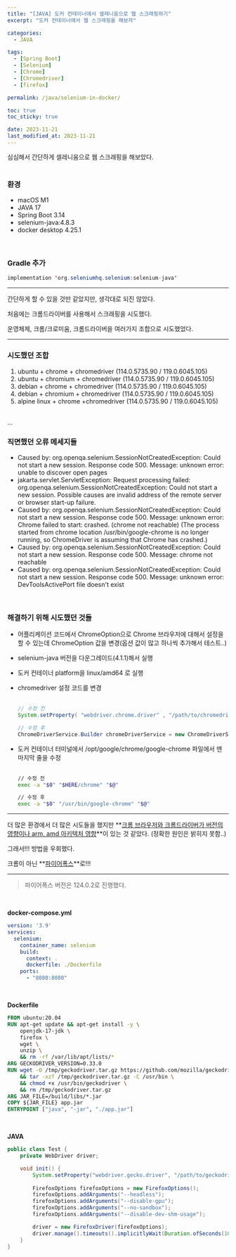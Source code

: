 ```yaml
---
title: "[JAVA] 도커 컨테이너에서 셀레니움으로 웹 스크래핑하기"
excerpt: "도커 컨테이너에서 웹 스크래핑을 해보자"

categories:
  - JAVA

tags:
  - [Spring Boot]
  - [Selenium]
  - [Chrome]
  - [Chromedriver]
  - [firefox]

permalink: /java/selenium-in-docker/

toc: true
toc_sticky: true

date: 2023-11-21
last_modified_at: 2023-11-21
---
```


심심해서 간단하게 셀레니움으로 웹 스크래핑을 해보았다.<br><br>

### 환경
* macOS M1
* JAVA 17
* Spring Boot 3.14
* selenium-java:4.8.3
* docker desktop 4.25.1

<br>

### Gradle 추가
```java
implementation 'org.seleniumhq.selenium:selenium-java'
```

* * *

간단하게 할 수 있을 것만 같았지만, 생각대로 되진 않았다.

처음에는 크롬드라이버를 사용해서 스크래핑을 시도했다.

운영체제, 크롬/크로미움, 크롬드라이버을 여러가지 조합으로 시도했었다.

* * *

### 시도했던 조합
1. ubuntu + chrome + chromedriver (114.0.5735.90 / 119.0.6045.105)
2. ubuntu + chromium + chromedriver (114.0.5735.90 / 119.0.6045.105)
3. debian + chrome + chromedriver (114.0.5735.90 / 119.0.6045.105)
4. debian + chromium + chromedriver (114.0.5735.90 / 119.0.6045.105)
5. alpine linux + chrome +chromedriver (114.0.5735.90 / 119.0.6045.105)
<br>
...

<br>

### 직면했던 오류 메세지들
* Caused by: org.openqa.selenium.SessionNotCreatedException: Could not start a new session. Response code 500. Message: unknown error: unable to discover open pages
* jakarta.servlet.ServletException: Request processing failed: org.openqa.selenium.SessionNotCreatedException: Could not start a new session. Possible causes are invalid address of the remote server or browser start-up failure.
* Caused by: org.openqa.selenium.SessionNotCreatedException: Could not start a new session. Response code 500. Message: unknown error: Chrome failed to start: crashed. (chrome not reachable) (The process started from chrome location /usr/bin/google-chrome is no longer running, so ChromeDriver is assuming that Chrome has crashed.)
* Caused by: org.openqa.selenium.SessionNotCreatedException: Could not start a new session. Response code 500. Message: chrome not reachable
* Caused by: org.openqa.selenium.SessionNotCreatedException: Could not start a new session. Response code 500. Message: unknown error: DevToolsActivePort file doesn't exist

<br>

### 해결하기 위해 시도했던 것들
* 어플리케이션 코드에서 ChromeOption으로 Chrome 브라우저에 대해서 설정을 할 수 있는데 ChromeOption 값을 변경(옵션 값이 많고 하나씩 추가해서 테스트..)
* selenium-java 버전을 다운그레이드(4.1.1)해서 실행
* 도커 컨테이너 platform을 linux/amd64 로 실행
* chromedriver 설정 코드를 변경
  <br><br>
  ```java
  // 수정 전
  System.setProperty( "webdriver.chrome.driver" , "/path/to/chromedriver" );

  // 수정 후
  ChromeDriverService.Builder chromeDriverService = new ChromeDriverService.Builder().usingDriverExecutable(new File("/path/to/chromedriver"));
  ```

* 도커 컨테이너 터미널에서 /opt/google/chrome/google-chrome 파일에서 맨 마지막 줄을 수정
  <br><br>
  ```bash
  // 수정 전
  exec -a "$0" "$HERE/chrome" "$@"

  // 수정 후
  exec -a "$0" "/usr/bin/google-chrome" "$@"
  ```

* * *

더 많은 환경에서 더 많은 시도들을 했지만 **<u>크롬 브라우저와 크롬드라이버가 버전의 영향이나 arm, amd 아키텍처 영향</u>**이 있는 것 같았다. (정확한 원인은 밝히지 못함..)

그래서!!! 방법을 우회했다.

크롬이 아닌 **<u>파이어폭스</u>**로!!!

* * *

> 파이어폭스 버전은 124.0.2로 진행했다.

<br>

**docker-compose.yml**
```yaml
version: '3.9'
services:
  selenium:
    container_name: selenium
    build:
      context: .
      dockerfile: ./Dockerfile
    ports:
      - "8080:8080"
```

<br>

**Dockerfile**
```dockerfile
FROM ubuntu:20.04
RUN apt-get update && apt-get install -y \
    openjdk-17-jdk \
    firefox \
    wget \
    unzip \
    && rm -rf /var/lib/apt/lists/*
ARG GECKODRIVER_VERSION=0.33.0
RUN wget -O /tmp/geckodriver.tar.gz https://github.com/mozilla/geckodriver/releases/download/v${GECKODRIVER_VERSION}/geckodriver-v${GECKODRIVER_VERSION}-linux64.tar.gz \
    && tar -xzf /tmp/geckodriver.tar.gz -C /usr/bin \
    && chmod +x /usr/bin/geckodriver \
    && rm /tmp/geckodriver.tar.gz
ARG JAR_FILE=/build/libs/*.jar
COPY ${JAR_FILE} app.jar
ENTRYPOINT ["java", "-jar", "./app.jar"]
```

<br>

**JAVA**
```java
public class Test {
    private WebDriver driver;

    void init() {
        System.setProperty("webdriver.gecko.driver", "/path/to/geckodriver");
        
        FirefoxOptions firefoxOptions = new FirefoxOptions();
        firefoxOptions.addArguments("--headless");
        firefoxOptions.addArguments("--disable-gpu");
        firefoxOptions.addArguments("--no-sandbox");
        firefoxOptions.addArguments("--disable-dev-shm-usage");

        driver = new FirefoxDriver(firefoxOptions);
        driver.manage().timeouts().implicitlyWait(Duration.ofSeconds(10));
    }
}
```